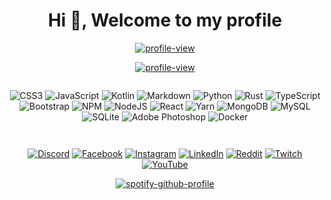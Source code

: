 <h1 align="center">Hi 👋, Welcome to my profile</h1>



<p align="center"><a href="https://visitcount.itsvg.in"><img src="https://visitcount.itsvg.in/api?id=xenoncolt&amp;icon=5&amp;color=6" alt="profile-view"></a></p>

<p align="center"><a href="https://discord.com/users/709210314230726776"><img src="https://lanyard.cnrad.dev/api/709210314230726776" alt="profile-view"></a></p>


<p align="center"><img src="https://github-readme-stats.vercel.app/api?username=xenoncolt&amp;theme=radical&amp;hide_border=false&amp;include_all_commits=true&amp;count_private=true" alt=""><br/>
<img src="https://github-readme-streak-stats.herokuapp.com/?user=xenoncolt&amp;theme=radical&amp;hide_border=false" alt=""><br/>
<img src="https://github-readme-stats.vercel.app/api/top-langs/?username=xenoncolt&amp;theme=radical&amp;hide_border=false&amp;include_all_commits=true&amp;count_private=true&amp;layout=compact" alt=""></p>




<p align="center"><img src="https://img.shields.io/badge/css3-%231572B6.svg?style=plastic&amp;logo=css3&amp;logoColor=white" alt="CSS3"> <img src="https://img.shields.io/badge/javascript-%23323330.svg?style=plastic&amp;logo=javascript&amp;logoColor=%23F7DF1E" alt="JavaScript"> <img src="https://img.shields.io/badge/kotlin-%230095D5.svg?style=plastic&amp;logo=kotlin&amp;logoColor=white" alt="Kotlin"> <img src="https://img.shields.io/badge/markdown-%23000000.svg?style=plastic&amp;logo=markdown&amp;logoColor=white" alt="Markdown"> <img src="https://img.shields.io/badge/python-3670A0?style=plastic&amp;logo=python&amp;logoColor=ffdd54" alt="Python"> <img src="https://img.shields.io/badge/rust-%23000000.svg?style=plastic&amp;logo=rust&amp;logoColor=white" alt="Rust"> <img src="https://img.shields.io/badge/typescript-%23007ACC.svg?style=plastic&amp;logo=typescript&amp;logoColor=white" alt="TypeScript"> <img src="https://img.shields.io/badge/bootstrap-%23563D7C.svg?style=plastic&amp;logo=bootstrap&amp;logoColor=white" alt="Bootstrap"> <img src="https://img.shields.io/badge/NPM-%23000000.svg?style=plastic&amp;logo=npm&amp;logoColor=white" alt="NPM"> <img src="https://img.shields.io/badge/node.js-6DA55F?style=plastic&amp;logo=node.js&amp;logoColor=white" alt="NodeJS"> <img src="https://img.shields.io/badge/react-%2320232a.svg?style=plastic&amp;logo=react&amp;logoColor=%2361DAFB" alt="React"> <img src="https://img.shields.io/badge/yarn-%232C8EBB.svg?style=plastic&amp;logo=yarn&amp;logoColor=white" alt="Yarn"> <img src="https://img.shields.io/badge/MongoDB-%234ea94b.svg?style=plastic&amp;logo=mongodb&amp;logoColor=white" alt="MongoDB"> <img src="https://img.shields.io/badge/mysql-%2300f.svg?style=plastic&amp;logo=mysql&amp;logoColor=white" alt="MySQL"> <img src="https://img.shields.io/badge/sqlite-%2307405e.svg?style=plastic&amp;logo=sqlite&amp;logoColor=white" alt="SQLite"> <img src="https://img.shields.io/badge/adobephotoshop-%2331A8FF.svg?style=plastic&amp;logo=adobephotoshop&amp;logoColor=white" alt="Adobe Photoshop"> <img src="https://img.shields.io/badge/docker-%230db7ed.svg?style=plastic&amp;logo=docker&amp;logoColor=white" alt="Docker"></p>



<p align="center"><img src="https://github-profile-trophy.vercel.app/?username=xenoncolt&amp;theme=radical&amp;no-frame=false&amp;no-bg=true&amp;margin-w=4" alt=""></p>



<p align="center"><img src="https://quotes-github-readme.vercel.app/api?type=horizontal&amp;theme=radical" alt=""></p>







<p align="center"><a href="https://discord.gg/MyMUhVTttu"><img src="https://img.shields.io/badge/Discord-%237289DA.svg?logo=discord&amp;logoColor=white" alt="Discord"></a> <a href="https://facebook.com/codenheaven"><img src="https://img.shields.io/badge/Facebook-%231877F2.svg?logo=Facebook&amp;logoColor=white" alt="Facebook"></a> <a href="https://instagram.com/xenoncolt"><img src="https://img.shields.io/badge/Instagram-%23E4405F.svg?logo=Instagram&amp;logoColor=white" alt="Instagram"></a> <a href="https://linkedin.com/in/xenoncolt"><img src="https://img.shields.io/badge/LinkedIn-%230077B5.svg?logo=linkedin&amp;logoColor=white" alt="LinkedIn"></a> <a href="https://reddit.com/user/xenoncolt"><img src="https://img.shields.io/badge/Reddit-%23FF4500.svg?logo=Reddit&amp;logoColor=white" alt="Reddit"></a> <a href="https://twitch.tv/xenoncolt"><img src="https://img.shields.io/badge/Twitch-%239146FF.svg?logo=Twitch&amp;logoColor=white" alt="Twitch"></a> <a href="https://youtube.com/@xenoncolt"><img src="https://img.shields.io/badge/YouTube-%23FF0000.svg?logo=YouTube&amp;logoColor=white" alt="YouTube"></a> </p>


<p align="center"><a href="https://spotify-github-profile.vercel.app/api/view?uid=h03pvhdfx8waarcmnh6dww6t2&amp;redirect=true"><img src="https://spotify-github-profile.vercel.app/api/view?uid=h03pvhdfx8waarcmnh6dww6t2&amp;cover_image=true&amp;theme=default&amp;show_offline=false&amp;background_color=121212&amp;bar_color=53b14f&amp;bar_color_cover=true" alt="spotify-github-profile"></a></p>
